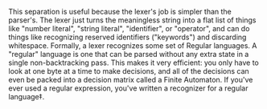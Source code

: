 This separation is useful because the lexer's job is simpler than the parser's. The lexer just turns the meaningless string into a flat list of things like "number literal", "string literal", "identifier", or "operator", and can do things like recognizing reserved identifiers ("keywords") and discarding whitespace. Formally, a lexer recognizes some set of Regular languages. A "regular" language is one that can be parsed without any extra state in a single non-backtracking pass. This makes it very efficient: you only have to look at one byte at a time to make decisions, and all of the decisions can even be packed into a decision matrix called a Finite Automaton. If you've ever used a regular expression, you've written a recognizer for a regular language‡.

